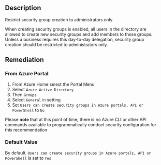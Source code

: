 ## Description

Restrict security group creation to administrators only.

When creating security groups is enabled, all users in the directory are allowed to create new security groups and add members to those groups. Unless a business requires this day-to-day delegation, security group creation should be restricted to administrators only.

## Remediation

### From Azure Portal

  1. From Azure Home select the Portal Menu
  2. Select `Azure Active Directory`
  3. Then `Groups`
  4. Select `General` in setting
  5. Set `Users can create security groups in Azure portals, API or PowerShell` to `No`

Please **note** that at this point of time, there is no Azure CLI or other API commands available to programmatically conduct security configuration for this recommendation

### Default Value

By default, `Users can create security groups in Azure portals, API or PowerShell` is set to `Yes`